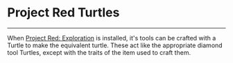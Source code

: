 # Project Red Turtles

---

When [Project Red: Exploration](http://projectredwiki.com/wiki/Main_Page) is installed, it's tools can be crafted with a Turtle to make the equivalent turtle. These act like the appropriate diamond tool Turtles, except with the traits of the item used to craft them.